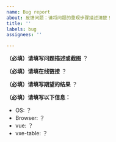 ```yaml
---
name: Bug report
about: 反馈问题：请将问题的重现步骤描述清楚！
title: ''
labels: bug
assignees: ''

---
```


**（必填）请填写问题描述或截图**
？

**（必填）请填在线链接**
？

**（必填）请填写期望的结果**
？

**（必填）请填写以下信息：**

- OS: ？
- Browser: ？
- vue: ？
- vxe-table: ？
